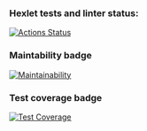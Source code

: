 ### Hexlet tests and linter status:
[![Actions Status](https://github.com/Maykolson/frontend-project-46/workflows/hexlet-check/badge.svg)](https://github.com/Maykolson/frontend-project-46/actions)

### Maintability badge
[![Maintainability](https://api.codeclimate.com/v1/badges/54b0048c5da9b6f79160/maintainability)](https://codeclimate.com/github/Maykolson/frontend-project-46/maintainability)

### Test coverage badge
[![Test Coverage](https://api.codeclimate.com/v1/badges/54b0048c5da9b6f79160/test_coverage)](https://codeclimate.com/github/Maykolson/frontend-project-46/test_coverage)